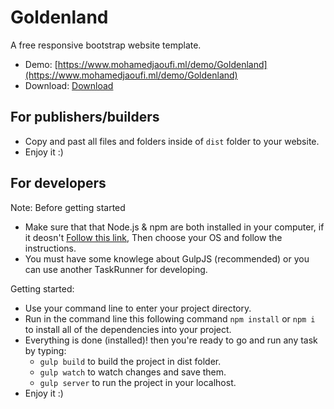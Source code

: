 # Goldenland
A free responsive bootstrap website template.
- Demo: [https://www.mohamedjaoufi.ml/demo/Goldenland](https://www.mohamedjaoufi.ml/demo/Goldenland)
- Download: [Download](https://github.com/MDeev/Goldenland/archive/master.zip)

## For publishers/builders
  - Copy and past all files and folders inside of `dist` folder to your website.
  - Enjoy it :)


## For developers
Note: Before getting started 
  - Make sure that that Node.js & npm are both installed in your computer, if it deosn't [Follow this link](https://nodejs.org/en/download/package-manager/), Then choose your OS and follow the instructions.
  - You must have some knowlege about GulpJS (recommended) or you can use another TaskRunner for developing.
  
Getting started: 
  - Use your command line to enter your project directory.
  - Run in the command line this following command `npm install` or `npm i` to install all of the dependencies into your project.
  - Everything is done (installed)! then you're ready to go and run any task by typing:
      - `gulp build` to build the project in dist folder.
      - `gulp watch` to watch changes and save them.
      - `gulp server` to run the project in your localhost.
  - Enjoy it :)